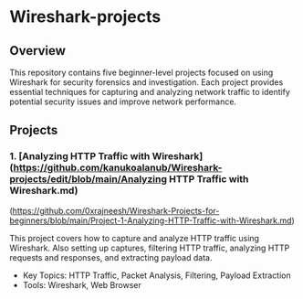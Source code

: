 # Wireshark-projects

## Overview

This repository contains five beginner-level projects focused on using Wireshark for security forensics and investigation. Each project provides essential techniques for capturing and analyzing network traffic to identify potential security issues and improve network performance.

## Projects

### 1. [Analyzing HTTP Traffic with Wireshark] (https://github.com/kanukoalanub/Wireshark-projects/edit/blob/main/Analyzing HTTP Traffic with Wireshark.md) 

(https://github.com/0xrajneesh/Wireshark-Projects-for-beginners/blob/main/Project-1-Analyzing-HTTP-Traffic-with-Wireshark.md)

This project covers how to capture and analyze HTTP traffic using Wireshark. Also setting up captures, filtering HTTP traffic, analyzing HTTP requests and responses, and extracting payload data.

* Key Topics: HTTP Traffic, Packet Analysis, Filtering, Payload Extraction
* Tools: Wireshark, Web Browser
